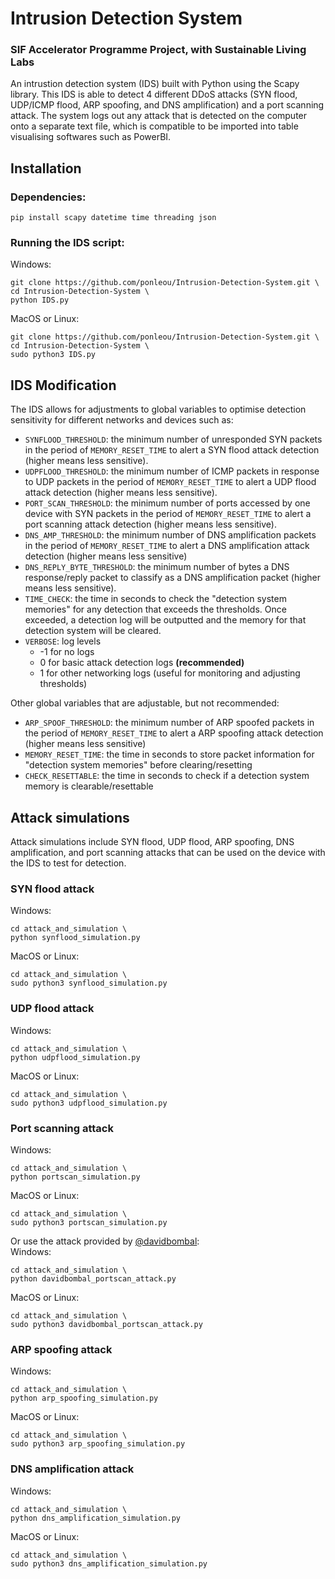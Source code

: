 # Intrusion Detection System 
### SIF Accelerator Programme Project, with Sustainable Living Labs

An intrustion detection system (IDS) built with Python using the Scapy library. This IDS is able to detect 4 different DDoS attacks (SYN flood, UDP/ICMP flood, ARP spoofing, and DNS amplification) and a port scanning attack. The system logs out any attack that is detected on the computer onto a separate text file, which is compatible to be imported into table visualising softwares such as PowerBI.

## Installation

### Dependencies:
```
pip install scapy datetime time threading json
```

### Running the IDS script:
Windows:
```
git clone https://github.com/ponleou/Intrusion-Detection-System.git \
cd Intrusion-Detection-System \
python IDS.py
```

MacOS or Linux:
```
git clone https://github.com/ponleou/Intrusion-Detection-System.git \
cd Intrusion-Detection-System \
sudo python3 IDS.py
```

## IDS Modification
The IDS allows for adjustments to global variables to optimise detection sensitivity for different networks and devices such as:
- `SYNFLOOD_THRESHOLD`: the minimum number of unresponded SYN packets in the period of `MEMORY_RESET_TIME` to alert a SYN flood attack detection (higher means less sensitive).
- `UDPFLOOD_THRESHOLD`: the minimum number of ICMP packets in response to UDP packets in the period of `MEMORY_RESET_TIME` to alert a UDP flood attack detection (higher means less sensitive).
- `PORT_SCAN_THRESHOLD`: the minimum number of ports accessed by one device with SYN packets in the period of `MEMORY_RESET_TIME` to alert a port scanning attack detection (higher means less sensitive).
- `DNS_AMP_THRESHOLD`: the minimum number of DNS amplification packets in the period of `MEMORY_RESET_TIME` to alert a DNS amplification attack detection (higher means less sensitive)
- `DNS_REPLY_BYTE_THRESHOLD`: the minimum number of bytes a DNS response/reply packet to classify as a DNS amplification packet (higher means less sensitive).
- `TIME_CHECK`: the time in seconds to check the "detection system memories" for any detection that exceeds the thresholds. Once exceeded, a detection log will be outputted and the memory for that detection system will be cleared.
- `VERBOSE`: log levels
    - -1 for no logs
    - 0 for basic attack detection logs **(recommended)**
    - 1 for other networking logs (useful for monitoring and adjusting thresholds)

Other global variables that are adjustable, but not recommended:
- `ARP_SPOOF_THRESHOLD`: the minimum number of ARP spoofed packets in the period of `MEMORY_RESET_TIME` to alert a ARP spoofing attack detection (higher means less sensitive)
- `MEMORY_RESET_TIME`: the time in seconds to store packet information for "detection system memories" before clearing/resetting
- `CHECK_RESETTABLE`: the time in seconds to check if a detection system memory is clearable/resettable

## Attack simulations
Attack simulations include SYN flood, UDP flood, ARP spoofing, DNS amplification, and port scanning attacks that can be used on the device with the IDS to test for detection.
### SYN flood attack
Windows:
```
cd attack_and_simulation \
python synflood_simulation.py
```
MacOS or Linux:
```
cd attack_and_simulation \
sudo python3 synflood_simulation.py
```
### UDP flood attack
Windows:
```
cd attack_and_simulation \
python udpflood_simulation.py
```
MacOS or Linux:
```
cd attack_and_simulation \
sudo python3 udpflood_simulation.py
```
### Port scanning attack
Windows:
```
cd attack_and_simulation \
python portscan_simulation.py
```
MacOS or Linux:
```
cd attack_and_simulation \
sudo python3 portscan_simulation.py
```
Or use the attack provided by [@davidbombal](https://github.com/davidbombal): <br />
Windows:
```
cd attack_and_simulation \
python davidbombal_portscan_attack.py
```
MacOS or Linux:
```
cd attack_and_simulation \
sudo python3 davidbombal_portscan_attack.py
```
### ARP spoofing attack
Windows:
```
cd attack_and_simulation \
python arp_spoofing_simulation.py
```
MacOS or Linux:
```
cd attack_and_simulation \
sudo python3 arp_spoofing_simulation.py
```
### DNS amplification attack
Windows:
```
cd attack_and_simulation \
python dns_amplification_simulation.py
```
MacOS or Linux:
```
cd attack_and_simulation \
sudo python3 dns_amplification_simulation.py
```
